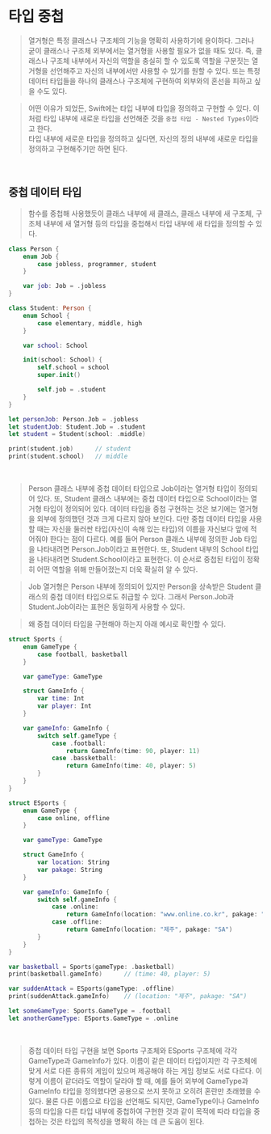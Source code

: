 # 타입 중첩

> 열거형은 특정 클래스나 구조체의 기능을 명확히 사용하기에 용이하다. 그러나 굳이 클래스나 구조체 외부에서는 열거형을 사용할 필요가 없을 때도 있다. 즉, 클래스나 구조체 내부에서 자신의 역할을 충실히 할 수 있도록 역할을 구분짓는 열거형을 선언해주고 자신의 내부에서만 사용할 수 있기를 원할 수 있다. 또는 특정 데이터 타입들을 하나의 클래스나 구조체에 구현하여 외부와의 혼선을 피하고 싶을 수도 있다.

> 어떤 이유가 되었든, Swift에는 타입 내부에 타입을 정의하고 구현할 수 있다. 이처럼 타입 내부에 새로운 타입을 선언해준 것을 `중첩 타입 - Nested Types`이라고 한다.  
> 타입 내부에 새로운 타입을 정의하고 싶다면, 자신의 정의 내부에 새로운 타입을 정의하고 구현해주기만 하면 된다.

<br>


## 중첩 데이터 타입

> 함수를 중첩해 사용했듯이 클래스 내부에 새 클래스, 클래스 내부에 새 구조체, 구조체 내부에 새 열거형 등의 타입을 중첩해서 타입 내부에 새 타입을 정의할 수 있다.

```swift
class Person {
    enum Job {
        case jobless, programmer, student
    }

    var job: Job = .jobless
}

class Student: Person {
    enum School {
        case elementary, middle, high
    }

    var school: School

    init(school: School) {
        self.school = school
        super.init()

        self.job = .student
    }
}

let personJob: Person.Job = .jobless
let studentJob: Student.Job = .student
let student = Student(school: .middle)

print(student.job)      // student
print(student.school)   // middle
```

<br>

> Person 클래스 내부에 중첩 데이터 타입으로 Job이라는 열거형 타입이 정의되어 있다. 또, Student 클래스 내부에는 중첩 데이터 타입으로 School이라는 열거형 타입이 정의되어 있다. 데이터 타입을 중첩 구현하는 것은 보기에는 열거형을 외부에 정의했던 것과 크게 다르지 않아 보인다. 다만 중첩 데이터 타입을 사용할 때는 자신을 둘러싼 타입(자신이 속해 있는 타입)의 이름을 자신보다 앞에 적어줘야 한다는 점이 다르다. 예를 들어 Person 클래스 내부에 정의한 Job 타입을 나타내려면 Person.Job이라고 표현한다. 또, Student 내부의 School 타입을 나타내려면 Student.School이라고 표현한다. 이 순서로 중첩된 타입이 정확히 어떤 역할을 위해 만들어졌는지 더욱 확실히 알 수 있다.

> Job 열거형은 Person 내부에 정의되어 있지만 Person을 상속받은 Student 클래스의 중첩 데이터 타입으로도 취급할 수 있다. 그래서 Person.Job과 Student.Job이라는 표현은 동일하게 사용할 수 있다.

> 왜 중첩 데이터 타입을 구현해야 하는지 아래 예시로 확인할 수 있다.

```swift
struct Sports {
    enum GameType {
        case football, basketball
    }

    var gameType: GameType

    struct GameInfo {
        var time: Int
        var player: Int
    }

    var gameInfo: GameInfo {
        switch self.gameType {
            case .football:
                return GameInfo(time: 90, player: 11)
            case .bassketball:
                return GameInfo(time: 40, player: 5)
        }
    }
}

struct ESports {
    enum GameType {
        case online, offline
    }

    var gameType: GameType

    struct GameInfo {
        var location: String
        var pakage: String
    }

    var gameInfo: GameInfo {
        switch self.gameInfo {
            case .online:
                return GameInfo(location: "www.online.co.kr", pakage: "LOL")
            case .offline:
                return GameInfo(location: "제주", pakage: "SA")
        }
    }
}

var basketball = Sports(gameType: .basketball)
print(basketball.gameInfo)      // (time: 40, player: 5)

var suddenAttack = ESports(gameType: .offline)
print(suddenAttack.gameInfo)    // (location: "제주", pakage: "SA")

let someGameType: Sports.GameType = .football
let anotherGameType: ESports.GameType = .online
```

<br>

> 중첩 데이터 타입 구현을 보면 Sports 구조체와 ESports 구조체에 각각 GameType과 GameInfo가 있다. 이름이 같은 데이터 타입이지만 각 구조체에 맞게 서로 다른 종류의 게임이 있으며 제공해야 하는 게임 정보도 서로 다르다. 이렇게 이름이 같더라도 역할이 달라야 할 때, 예를 들어 외부에 GameType과 GameInfo 타입을 정의했다면 공용으로 쓰지 못하고 오히려 혼란만 초래했을 수 있다. 물론 다른 이름으로 타입을 선언해도 되지만, GameType이나 GameInfo 등의 타입을 다른 타입 내부에 중첩하여 구현한 것과 같이 목적에 따라 타입을 중첩하는 것은 타입의 목적성을 명확히 하는 데 큰 도움이 된다.

<br><br>